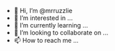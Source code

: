 - 👋 Hi, I’m @mrruzzlie
- 👀 I’m interested in ...
- 🌱 I’m currently learning ...
- 💞️ I’m looking to collaborate on ...
- 📫 How to reach me ...

<!---
mrruzzlie/mrruzzlie is a ✨ special ✨ repository because its `README.md` (this file) appears on your GitHub profile.
You can click the Preview link to take a look at your changes.
--->
<script async src="https://pagead2.googlesyndication.com/pagead/js/adsbygoogle.js?client=ca-pub-6783227004778048"
     crossorigin="anonymous"></script>
